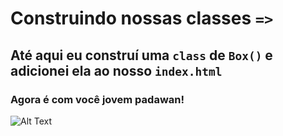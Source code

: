 # Construindo nossas classes `=>`
 
## Até aqui eu construí uma `class` de `Box()` e adicionei ela ao nosso `index.html`
 
### Agora é com você jovem padawan!

![Alt Text](https://media4.giphy.com/media/h2TFUoUoVFLOAro4Qs/giphy.gif?cid=ecf05e4728h181m2wepf9gfaszhauewtsd6eq3ie6numoabj&rid=giphy.gif&ct=g)


